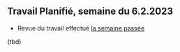 ## Travail Planifié, semaine du 6.2.2023

- Revue du travail effectué [la semaine passée](Semaine3.md)

(tbd)